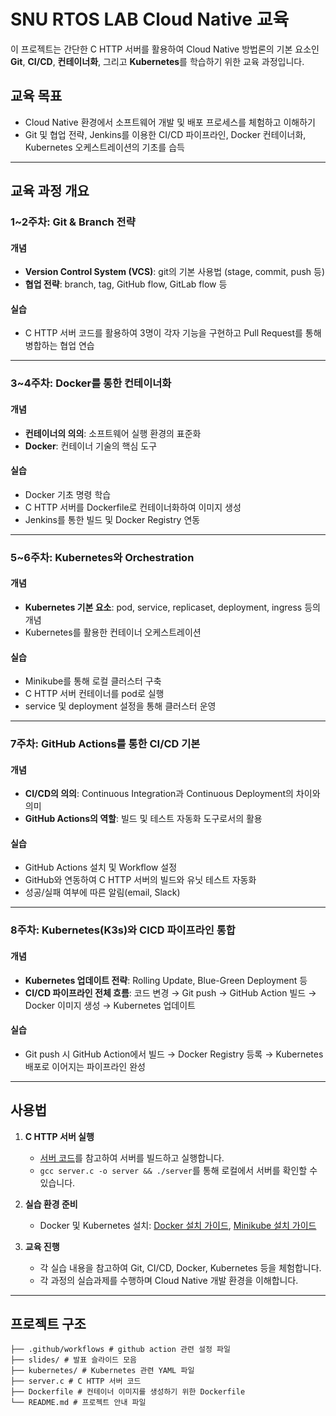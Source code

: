 # SNU RTOS LAB Cloud Native 교육

이 프로젝트는 간단한 C HTTP 서버를 활용하여 Cloud Native 방법론의 기본 요소인 **Git**, **CI/CD**, **컨테이너화**, 그리고 **Kubernetes**를 학습하기 위한 교육 과정입니다. 

## 교육 목표
- Cloud Native 환경에서 소프트웨어 개발 및 배포 프로세스를 체험하고 이해하기
- Git 및 협업 전략, Jenkins를 이용한 CI/CD 파이프라인, Docker 컨테이너화, Kubernetes 오케스트레이션의 기초를 습득

---

## 교육 과정 개요

### 1~2주차: Git & Branch 전략

#### 개념
- **Version Control System (VCS)**: git의 기본 사용법 (stage, commit, push 등)
- **협업 전략**: branch, tag, GitHub flow, GitLab flow 등

#### 실습
- C HTTP 서버 코드를 활용하여 3명이 각자 기능을 구현하고 Pull Request를 통해 병합하는 협업 연습

---

### 3~4주차: Docker를 통한 컨테이너화

#### 개념
- **컨테이너의 의의**: 소프트웨어 실행 환경의 표준화
- **Docker**: 컨테이너 기술의 핵심 도구

#### 실습
- Docker 기초 명령 학습
- C HTTP 서버를 Dockerfile로 컨테이너화하여 이미지 생성
- Jenkins를 통한 빌드 및 Docker Registry 연동

---

### 5~6주차: Kubernetes와 Orchestration

#### 개념
- **Kubernetes 기본 요소**: pod, service, replicaset, deployment, ingress 등의 개념
- Kubernetes를 활용한 컨테이너 오케스트레이션

#### 실습
- Minikube를 통해 로컬 클러스터 구축
- C HTTP 서버 컨테이너를 pod로 실행
- service 및 deployment 설정을 통해 클러스터 운영

---

### 7주차: GitHub Actions를 통한 CI/CD 기본

#### 개념
- **CI/CD의 의의**: Continuous Integration과 Continuous Deployment의 차이와 의미
- **GitHub Actions의 역할**: 빌드 및 테스트 자동화 도구로서의 활용

#### 실습
- GitHub Actions 설치 및 Workflow 설정
- GitHub와 연동하여 C HTTP 서버의 빌드와 유닛 테스트 자동화
- 성공/실패 여부에 따른 알림(email, Slack)

---

### 8주차: Kubernetes(K3s)와 CICD 파이프라인 통합

#### 개념
- **Kubernetes 업데이트 전략**: Rolling Update, Blue-Green Deployment 등
- **CI/CD 파이프라인 전체 흐름**: 코드 변경 → Git push → GitHub Action 빌드 → Docker 이미지 생성 → Kubernetes 업데이트

#### 실습
- Git push 시 GitHub Action에서 빌드 → Docker Registry 등록 → Kubernetes 배포로 이어지는 파이프라인 완성

---

## 사용법

1. **C HTTP 서버 실행**
   - [서버 코드](./server.c)를 참고하여 서버를 빌드하고 실행합니다.
   - `gcc server.c -o server && ./server`를 통해 로컬에서 서버를 확인할 수 있습니다.

2. **실습 환경 준비**
   - Docker 및 Kubernetes 설치: [Docker 설치 가이드](https://docs.docker.com/get-docker/), [Minikube 설치 가이드](https://minikube.sigs.k8s.io/docs/start/)

3. **교육 진행**
   - 각 실습 내용을 참고하여 Git, CI/CD, Docker, Kubernetes 등을 체험합니다.
   - 각 과정의 실습과제를 수행하며 Cloud Native 개발 환경을 이해합니다.

---

## 프로젝트 구조
```
├── .github/workflows # github action 관련 설정 파일
├── slides/ # 발표 슬라이드 모음
├── kubernetes/ # Kubernetes 관련 YAML 파일 
├── server.c # C HTTP 서버 코드 
├── Dockerfile # 컨테이너 이미지를 생성하기 위한 Dockerfile 
└── README.md # 프로젝트 안내 파일
```

